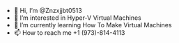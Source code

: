 - 👋 Hi, I’m @Znzxjjbt0513
- 👀 I’m interested in Hyper-V Virtual Machines
- 🌱 I’m currently learning How To Make Virtual Machines
- 📫 How to reach me +1 (973)-814-4113

<!---
Znzxjjbt0513/Znzxjjbt0513 is a ✨ special ✨ repository because its `README.md` (this file) appears on your GitHub profile.
You can click the Preview link to take a look at your changes.
--->
